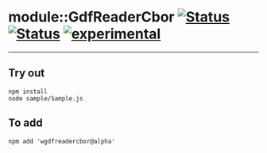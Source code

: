 
# module::GdfReaderCbor [![Status](https://img.shields.io/circleci/build/github/Wandalen/wGdfReaderCbor?label=Test&logo=Test)](https://circleci.com/gh/Wandalen/wGdfReaderCbor) [![Status](https://github.com/Wandalen/wGdfReaderCbor/workflows/Test/badge.svg)](https://github.com/Wandalen/wGdfReaderCbor/actions?query=workflow%3ATest) [![experimental](https://img.shields.io/badge/stability-experimental-orange.svg)](https://github.com/emersion/stability-badges#experimental)

___

## Try out
```
npm install
node sample/Sample.js
```

## To add
```
npm add 'wgdfreadercbor@alpha'
```

